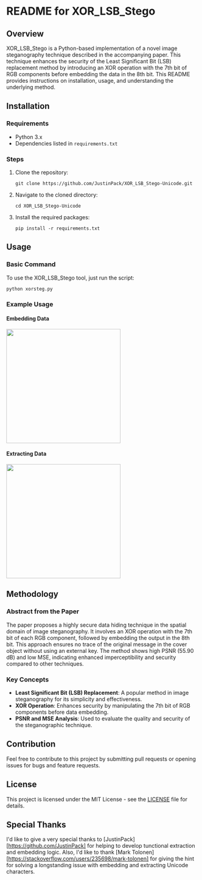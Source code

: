 
# README for XOR_LSB_Stego

## Overview
XOR_LSB_Stego is a Python-based implementation of a novel image steganography technique described in the accompanying paper. This technique enhances the security of the Least Significant Bit (LSB) replacement method by introducing an XOR operation with the 7th bit of RGB components before embedding the data in the 8th bit. This README provides instructions on installation, usage, and understanding the underlying method.

## Installation

### Requirements
- Python 3.x
- Dependencies listed in `requirements.txt`

### Steps
1. Clone the repository:
   ```
   git clone https://github.com/JustinPack/XOR_LSB_Stego-Unicode.git
   ```
2. Navigate to the cloned directory:
   ```
   cd XOR_LSB_Stego-Unicode
   ```
3. Install the required packages:
   ```
   pip install -r requirements.txt
   ```

## Usage

### Basic Command
To use the XOR_LSB_Stego tool, just run the script:
```
python xorsteg.py
```

### Example Usage

#### Embedding Data
<img src="Examples/embedding_example.png" width="300" />

#### Extracting Data
<img src="Examples/extraction_example.png" width="300" />


## Methodology

### Abstract from the Paper
The paper proposes a highly secure data hiding technique in the spatial domain of image steganography. It involves an XOR operation with the 7th bit of each RGB component, followed by embedding the output in the 8th bit. This approach ensures no trace of the original message in the cover object without using an external key. The method shows high PSNR (55.90 dB) and low MSE, indicating enhanced imperceptibility and security compared to other techniques.

### Key Concepts
- **Least Significant Bit (LSB) Replacement**: A popular method in image steganography for its simplicity and effectiveness.
- **XOR Operation**: Enhances security by manipulating the 7th bit of RGB components before data embedding.
- **PSNR and MSE Analysis**: Used to evaluate the quality and security of the steganographic technique.

## Contribution
Feel free to contribute to this project by submitting pull requests or opening issues for bugs and feature requests.

## License
This project is licensed under the MIT License - see the [LICENSE](LICENSE) file for details.

## Special Thanks
I'd like to give a very special thanks to [JustinPack][https://github.com/JustinPack] for helping to develop tunctional extraction and embedding logic. Also, I'd like to thank [Mark Tolonen][https://stackoverflow.com/users/235698/mark-tolonen] for giving the hint for solving a longstanding issue with embedding and extracting Unicode characters.

